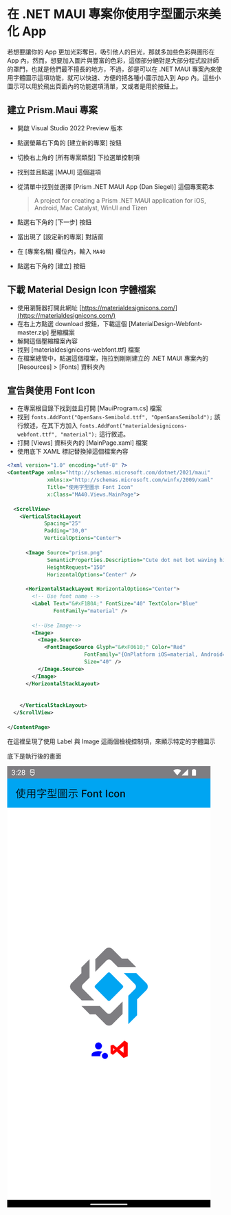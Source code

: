 # 在 .NET MAUI 專案你使用字型圖示來美化 App

若想要讓你的 App 更加光彩奪目，吸引他人的目光，那就多加些色彩與圖形在 App 內，然而，想要加入圖片與豐富的色彩，這個部分絕對是大部分程式設計師的罩門，也就是他們最不擅長的地方，不過，卻是可以在 .NET MAUI 專案內來使用字體圖示這項功能，就可以快速、方便的把各種小圖示加入到 App 內。這些小圖示可以用於飛出頁面內的功能選項清單，又或者是用於按鈕上。


## 建立 Prism.Maui 專案

* 開啟 Visual Studio 2022 Preview 版本
* 點選螢幕右下角的 [建立新的專案] 按鈕
* 切換右上角的 [所有專案類型] 下拉選單控制項
* 找到並且點選 [MAUI] 這個選項
* 從清單中找到並選擇 [Prism .NET MAUI App (Dan Siegel)] 這個專案範本

  > A project for creating a Prism .NET MAUI application for iOS, Android, Mac Catalyst, WinUI and Tizen
* 點選右下角的 [下一步] 按鈕
* 當出現了 [設定新的專案] 對話窗
* 在 [專案名稱] 欄位內，輸入 `MA40`
* 點選右下角的 [建立] 按鈕

## 下載 Material Design Icon 字體檔案

* 使用瀏覽器打開此網址 [https://materialdesignicons.com/](https://materialdesignicons.com/)
* 在右上方點選 download 按鈕，下載這個 [MaterialDesign-Webfont-master.zip] 壓縮檔案
* 解開這個壓縮檔案內容
* 找到 [materialdesignicons-webfont.ttf] 檔案
* 在檔案總管中，點選這個檔案，拖拉到剛剛建立的 .NET MAUI 專案內的 [Resources] > [Fonts] 資料夾內

## 宣告與使用 Font Icon

* 在專案根目錄下找到並且打開 [MauiProgram.cs] 檔案
* 找到 `fonts.AddFont("OpenSans-Semibold.ttf", "OpenSansSemibold");` 該行敘述，在其下方加入 `fonts.AddFont("materialdesignicons-webfont.ttf", "material");` 這行敘述。
* 打開 [Views] 資料夾內的 [MainPage.xaml] 檔案
* 使用底下 XAML 標記替換掉這個檔案內容

```xml
<?xml version="1.0" encoding="utf-8" ?>
<ContentPage xmlns="http://schemas.microsoft.com/dotnet/2021/maui"
             xmlns:x="http://schemas.microsoft.com/winfx/2009/xaml"
             Title="使用字型圖示 Font Icon"
             x:Class="MA40.Views.MainPage">

  <ScrollView>
    <VerticalStackLayout
            Spacing="25"
            Padding="30,0"
            VerticalOptions="Center">

      <Image Source="prism.png"
             SemanticProperties.Description="Cute dot net bot waving hi to you!"
             HeightRequest="150"
             HorizontalOptions="Center" />

      <HorizontalStackLayout HorizontalOptions="Center">
        <!-- Use font name -->
        <Label Text="&#xF1B0A;" FontSize="40" TextColor="Blue"
               FontFamily="material" />

        <!--Use Image-->
        <Image>
          <Image.Source>
            <FontImageSource Glyph="&#xF0610;" Color="Red"
                         FontFamily="{OnPlatform iOS=material, Android=material, WinUI=material}"
                         Size="40" />
          </Image.Source>
        </Image>
      </HorizontalStackLayout>
      

    </VerticalStackLayout>
  </ScrollView>

</ContentPage>
```

在這裡呈現了使用 Label 與 Image 這兩個檢視控制項，來顯示特定的字體圖示

底下是執行後的畫面

![](../Images/net928.png)
